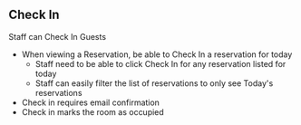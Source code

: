## Check In

Staff can Check In Guests

- When viewing a Reservation, be able to Check In a reservation for today
  - Staff need to be able to click Check In for any reservation listed for today
  - Staff can easily filter the list of reservations to only see Today's reservations
- Check in requires email confirmation
- Check in marks the room as occupied
